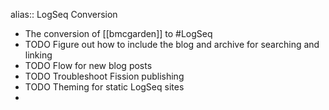 alias:: LogSeq Conversion

- The conversion of [[bmcgarden]] to #LogSeq
- TODO Figure out how to include the blog and archive for searching and linking
- TODO Flow for new blog posts
- TODO Troubleshoot Fission publishing
- TODO Theming for static LogSeq sites
-